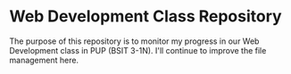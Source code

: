 # Web Development Class Repository
 The purpose of this repository is to monitor my progress in our Web Development class in PUP (BSIT 3-1N). I'll continue to improve the file management here.
